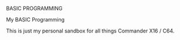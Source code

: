 BASIC PROGRAMMING

My BASIC Programming

This is just my personal sandbox for all things Commander X16 / C64.
